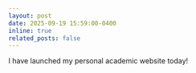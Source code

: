 ```yaml
---
layout: post
date: 2025-09-19 15:59:00-0400
inline: true
related_posts: false
---
```


I have launched my personal academic website today!  
